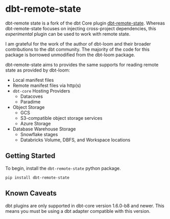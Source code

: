 # dbt-remote-state

dbt-remote state is a fork of the dbt Core plugin [dbt-remote-state](https://github.com/nicholasyager/dbt-remote-state). Whereas dbt-remote-state focuses on injecting cross-project dependencies, this *experimental* plugin can be used to work
with remote state.

I am grateful for the work of the author of dbt-loom and their broader contributions to the dbt community. The majority of the code for this package is borrowed unmodified from the dbt-loom package.

dbt-remote-state aims to provides the same supports for reading remote state as provided by dbt-loom:

- Local manifest files
- Remote manifest files via http(s)
- `dbt-core` Hosting Providers
  - Datacoves
  - Paradime
- Object Storage
  - GCS
  - S3-compatible object storage services
  - Azure Storage
- Database Warehouse Storage
  - Snowflake stages
  - Databricks Volume, DBFS, and Workspace locations

## Getting Started

To begin, install the `dbt-remote-state` python package.

```console
pip install dbt-remote-state
```

## Known Caveats

dbt plugins are only supported in dbt-core version 1.6.0-b8 and newer. This
means you must be using a dbt adapter compatible with this version.
